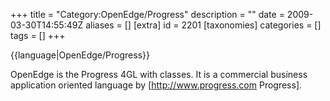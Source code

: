 +++
title = "Category:OpenEdge/Progress"
description = ""
date = 2009-03-30T14:55:49Z
aliases = []
[extra]
id = 2201
[taxonomies]
categories = []
tags = []
+++

{{language|OpenEdge/Progress}}

OpenEdge is the Progress 4GL with classes. It is a commercial business application oriented language by [http://www.progress.com Progress].
